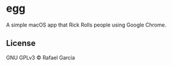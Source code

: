 # egg

A simple macOS app that Rick Rolls people using Google Chrome.

## License

GNU GPLv3 © Rafael García